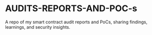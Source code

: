 # AUDITS-REPORTS-AND-POC-s
A repo of my smart contract audit reports and PoCs, sharing findings, learnings, and security insights.
